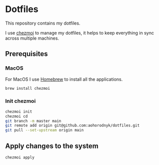# Dotfiles

This repository contains my dotfiles.

I use [chezmoi](https://chezmoi.io/) to manage my dotfiles, it helps to keep everything in sync across multiple machines.

## Prerequisites

### MacOS

For MacOS I use [Homebrew](https://brew.sh/) to install all the applications.
```bash
brew install chezmoi
```

### Init chezmoi

```bash
chezmoi init
chezmoi cd
git branch -m master main
git remote add origin git@github.com:aohorodnyk/dotfiles.git
git pull --set-upstream origin main
```

## Apply changes to the system

```bash
chezmoi apply
```
